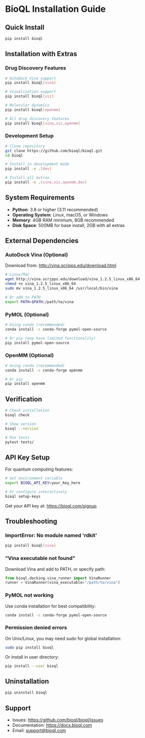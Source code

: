 # BioQL Installation Guide

## Quick Install

```bash
pip install bioql
```

## Installation with Extras

### Drug Discovery Features

```bash
# AutoDock Vina support
pip install bioql[vina]

# Visualization support
pip install bioql[viz]

# Molecular dynamics
pip install bioql[openmm]

# All drug discovery features
pip install bioql[vina,viz,openmm]
```

### Development Setup

```bash
# Clone repository
git clone https://github.com/bioql/bioql.git
cd bioql

# Install in development mode
pip install -e .[dev]

# Install all extras
pip install -e .[vina,viz,openmm,dev]
```

## System Requirements

- **Python**: 3.8 or higher (3.11 recommended)
- **Operating System**: Linux, macOS, or Windows
- **Memory**: 4GB RAM minimum, 8GB recommended
- **Disk Space**: 500MB for base install, 2GB with all extras

## External Dependencies

### AutoDock Vina (Optional)

Download from: http://vina.scripps.edu/download.html

```bash
# Linux/Mac
wget http://vina.scripps.edu/download/vina_1.2.5_linux_x86_64
chmod +x vina_1.2.5_linux_x86_64
sudo mv vina_1.2.5_linux_x86_64 /usr/local/bin/vina

# Or add to PATH
export PATH=$PATH:/path/to/vina
```

### PyMOL (Optional)

```bash
# Using conda (recommended)
conda install -c conda-forge pymol-open-source

# Or pip (may have limited functionality)
pip install pymol-open-source
```

### OpenMM (Optional)

```bash
# Using conda (recommended)
conda install -c conda-forge openmm

# Or pip
pip install openmm
```

## Verification

```bash
# Check installation
bioql check

# Show version
bioql --version

# Run tests
pytest tests/
```

## API Key Setup

For quantum computing features:

```bash
# Set environment variable
export BIOQL_API_KEY=your_key_here

# Or configure interactively
bioql setup-keys
```

Get your API key at: https://bioql.com/signup

## Troubleshooting

### ImportError: No module named 'rdkit'

```bash
pip install bioql[vina]
```

### "Vina executable not found"

Download Vina and add to PATH, or specify path:

```python
from bioql.docking.vina_runner import VinaRunner
runner = VinaRunner(vina_executable="/path/to/vina")
```

### PyMOL not working

Use conda installation for best compatibility:

```bash
conda install -c conda-forge pymol-open-source
```

### Permission denied errors

On Unix/Linux, you may need sudo for global installation:

```bash
sudo pip install bioql
```

Or install in user directory:

```bash
pip install --user bioql
```

## Uninstallation

```bash
pip uninstall bioql
```

## Support

- Issues: https://github.com/bioql/bioql/issues
- Documentation: https://docs.bioql.com
- Email: support@bioql.com